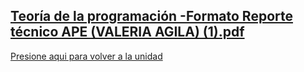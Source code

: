 
[Teoría de la programación -Formato Reporte técnico APE (VALERIA AGILA) (1).pdf](https://github.com/user-attachments/files/23198823/Teoria.de.la.programacion.-Formato.Reporte.tecnico.APE.VALERIA.AGILA.1.pdf)
-------
[Presione aqui para volver a la unidad](Unidad1.md)
